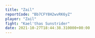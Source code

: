 ```yaml
---
title: "Zail"
reportCode: "Bb7CFY8H2wvRK6yZ"
player: "Zail"
fight: "Kael'thas Sunstrider"
date: 2021-10-27T18:44:38.310000+00:00
---
```

